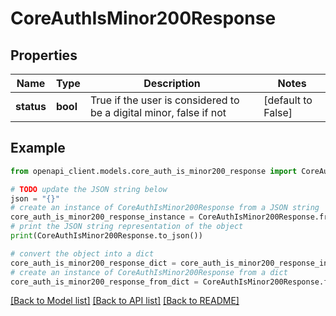 # CoreAuthIsMinor200Response


## Properties

Name | Type | Description | Notes
------------ | ------------- | ------------- | -------------
**status** | **bool** | True if the user is considered to be a digital minor,                     false if not | [default to False]

## Example

```python
from openapi_client.models.core_auth_is_minor200_response import CoreAuthIsMinor200Response

# TODO update the JSON string below
json = "{}"
# create an instance of CoreAuthIsMinor200Response from a JSON string
core_auth_is_minor200_response_instance = CoreAuthIsMinor200Response.from_json(json)
# print the JSON string representation of the object
print(CoreAuthIsMinor200Response.to_json())

# convert the object into a dict
core_auth_is_minor200_response_dict = core_auth_is_minor200_response_instance.to_dict()
# create an instance of CoreAuthIsMinor200Response from a dict
core_auth_is_minor200_response_from_dict = CoreAuthIsMinor200Response.from_dict(core_auth_is_minor200_response_dict)
```
[[Back to Model list]](../README.md#documentation-for-models) [[Back to API list]](../README.md#documentation-for-api-endpoints) [[Back to README]](../README.md)


